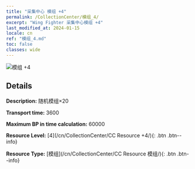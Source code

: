 ```yaml
---
title: "采集中心 模组 +4"
permalink: /CollectionCenter/模组_4/
excerpt: "Wing Fighter 采集中心模组 +4"
last_modified_at: 2024-01-15
locale: cn
ref: "模组_4.md"
toc: false
classes: wide
---
```



![模组 +4](/images/cc/CC_模组_4.png)

## Details

  **Description:** 随机模组×20

  **Transport time:** 3600

  **Maximum BP in time calculation:** 60000

  **Resource Level:** [4](/cn/CollectionCenter/CC Resource +4/){: .btn .btn--info}

  **Resource Type:** [模组](/cn/CollectionCenter/CC Resource 模组/){: .btn .btn--info}

